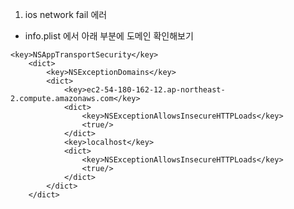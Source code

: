 1. ios network fail 에러 
- info.plist 에서 아래 부분에 도메인 확인해보기
```
<key>NSAppTransportSecurity</key>
	<dict>
		<key>NSExceptionDomains</key>
		<dict>
			<key>ec2-54-180-162-12.ap-northeast-2.compute.amazonaws.com</key>
			<dict>
				<key>NSExceptionAllowsInsecureHTTPLoads</key>
				<true/>
			</dict>
			<key>localhost</key>
			<dict>
				<key>NSExceptionAllowsInsecureHTTPLoads</key>
				<true/>
			</dict>
		</dict>
	</dict>
```